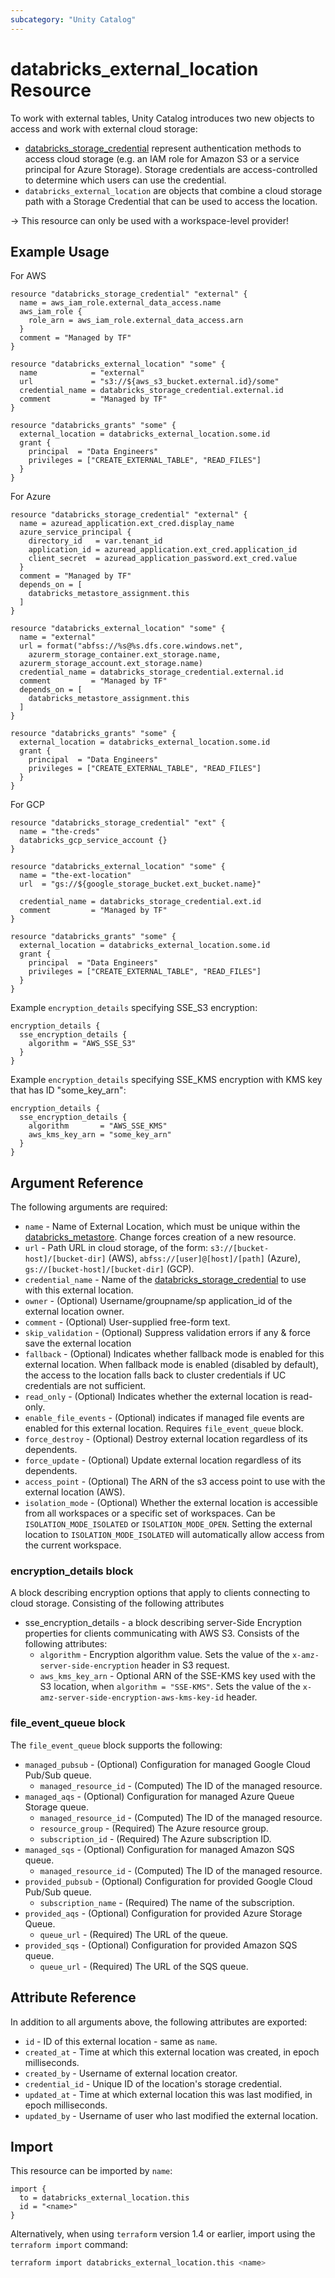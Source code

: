 ```yaml
---
subcategory: "Unity Catalog"
---
```

# databricks_external_location Resource

To work with external tables, Unity Catalog introduces two new objects to access and work with external cloud storage:

- [databricks_storage_credential](storage_credential.md) represent authentication methods to access cloud storage (e.g. an IAM role for Amazon S3 or a service principal for Azure Storage). Storage credentials are access-controlled to determine which users can use the credential.
- `databricks_external_location` are objects that combine a cloud storage path with a Storage Credential that can be used to access the location.

-> This resource can only be used with a workspace-level provider!

## Example Usage

For AWS

```hcl
resource "databricks_storage_credential" "external" {
  name = aws_iam_role.external_data_access.name
  aws_iam_role {
    role_arn = aws_iam_role.external_data_access.arn
  }
  comment = "Managed by TF"
}

resource "databricks_external_location" "some" {
  name            = "external"
  url             = "s3://${aws_s3_bucket.external.id}/some"
  credential_name = databricks_storage_credential.external.id
  comment         = "Managed by TF"
}

resource "databricks_grants" "some" {
  external_location = databricks_external_location.some.id
  grant {
    principal  = "Data Engineers"
    privileges = ["CREATE_EXTERNAL_TABLE", "READ_FILES"]
  }
}
```

For Azure

```hcl
resource "databricks_storage_credential" "external" {
  name = azuread_application.ext_cred.display_name
  azure_service_principal {
    directory_id   = var.tenant_id
    application_id = azuread_application.ext_cred.application_id
    client_secret  = azuread_application_password.ext_cred.value
  }
  comment = "Managed by TF"
  depends_on = [
    databricks_metastore_assignment.this
  ]
}

resource "databricks_external_location" "some" {
  name = "external"
  url = format("abfss://%s@%s.dfs.core.windows.net",
    azurerm_storage_container.ext_storage.name,
  azurerm_storage_account.ext_storage.name)
  credential_name = databricks_storage_credential.external.id
  comment         = "Managed by TF"
  depends_on = [
    databricks_metastore_assignment.this
  ]
}

resource "databricks_grants" "some" {
  external_location = databricks_external_location.some.id
  grant {
    principal  = "Data Engineers"
    privileges = ["CREATE_EXTERNAL_TABLE", "READ_FILES"]
  }
}
```

For GCP

```hcl
resource "databricks_storage_credential" "ext" {
  name = "the-creds"
  databricks_gcp_service_account {}
}

resource "databricks_external_location" "some" {
  name = "the-ext-location"
  url  = "gs://${google_storage_bucket.ext_bucket.name}"

  credential_name = databricks_storage_credential.ext.id
  comment         = "Managed by TF"
}

resource "databricks_grants" "some" {
  external_location = databricks_external_location.some.id
  grant {
    principal  = "Data Engineers"
    privileges = ["CREATE_EXTERNAL_TABLE", "READ_FILES"]
  }
}
```

Example `encryption_details` specifying SSE_S3 encryption:

```hcl
encryption_details {
  sse_encryption_details {
    algorithm = "AWS_SSE_S3"
  }
}
```

Example `encryption_details` specifying SSE_KMS encryption with KMS key that has ID "some_key_arn":

```hcl
encryption_details {
  sse_encryption_details {
    algorithm       = "AWS_SSE_KMS"
    aws_kms_key_arn = "some_key_arn"
  }
}
```

## Argument Reference

The following arguments are required:

- `name` - Name of External Location, which must be unique within the [databricks_metastore](metastore.md). Change forces creation of a new resource.
- `url` - Path URL in cloud storage, of the form: `s3://[bucket-host]/[bucket-dir]` (AWS), `abfss://[user]@[host]/[path]` (Azure), `gs://[bucket-host]/[bucket-dir]` (GCP).
- `credential_name` - Name of the [databricks_storage_credential](storage_credential.md) to use with this external location.
- `owner` - (Optional) Username/groupname/sp application_id of the external location owner.
- `comment` - (Optional) User-supplied free-form text.
- `skip_validation` - (Optional) Suppress validation errors if any & force save the external location
- `fallback` - (Optional) Indicates whether fallback mode is enabled for this external location. When fallback mode is enabled (disabled by default), the access to the location falls back to cluster credentials if UC credentials are not sufficient.
- `read_only` - (Optional) Indicates whether the external location is read-only.
- `enable_file_events` - (Optional) indicates if managed file events are enabled for this external location.  Requires `file_event_queue` block.
- `force_destroy` - (Optional) Destroy external location regardless of its dependents.
- `force_update` - (Optional) Update external location regardless of its dependents.
- `access_point` - (Optional) The ARN of the s3 access point to use with the external location (AWS).
- `isolation_mode` - (Optional) Whether the external location is accessible from all workspaces or a specific set of workspaces. Can be `ISOLATION_MODE_ISOLATED` or `ISOLATION_MODE_OPEN`. Setting the external location to `ISOLATION_MODE_ISOLATED` will automatically allow access from the current workspace.

### encryption_details block

A block describing encryption options that apply to clients connecting to cloud storage. Consisting of the following attributes

- sse_encryption_details - a block describing server-Side Encryption properties for clients communicating with AWS S3. Consists of the following attributes:
  - `algorithm` - Encryption algorithm value. Sets the value of the `x-amz-server-side-encryption` header in S3 request.
  - `aws_kms_key_arn` - Optional ARN of the SSE-KMS key used with the S3 location, when `algorithm = "SSE-KMS"`. Sets the value of the `x-amz-server-side-encryption-aws-kms-key-id` header.

### file_event_queue block

The `file_event_queue` block supports the following:

- `managed_pubsub` - (Optional) Configuration for managed Google Cloud Pub/Sub queue.
  - `managed_resource_id` - (Computed) The ID of the managed resource.
- `managed_aqs` - (Optional) Configuration for managed Azure Queue Storage queue.
  - `managed_resource_id` - (Computed) The ID of the managed resource.
  - `resource_group` - (Required) The Azure resource group.
  - `subscription_id` - (Required) The Azure subscription ID.
- `managed_sqs` - (Optional) Configuration for managed Amazon SQS queue.
  - `managed_resource_id` - (Computed) The ID of the managed resource.
- `provided_pubsub` - (Optional) Configuration for provided Google Cloud Pub/Sub queue.
  - `subscription_name` - (Required) The name of the subscription.
- `provided_aqs` - (Optional) Configuration for provided Azure Storage Queue.
  - `queue_url` - (Required) The URL of the queue.
- `provided_sqs` - (Optional) Configuration for provided Amazon SQS queue.
  - `queue_url` - (Required) The URL of the SQS queue.

## Attribute Reference

In addition to all arguments above, the following attributes are exported:

- `id` - ID of this external location - same as `name`.
- `created_at` - Time at which this external location was created, in epoch milliseconds.
- `created_by` -  Username of external location creator.
- `credential_id` - Unique ID of the location's storage credential.
- `updated_at` - Time at which external location this was last modified, in epoch milliseconds.
- `updated_by` - Username of user who last modified the external location.

## Import

This resource can be imported by `name`:

```hcl
import {
  to = databricks_external_location.this
  id = "<name>"
}
```

Alternatively, when using `terraform` version 1.4 or earlier, import using the `terraform import` command:

```bash
terraform import databricks_external_location.this <name>
```
